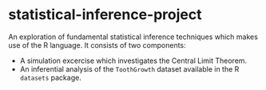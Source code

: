 # statistical-inference-project
An exploration of fundamental statistical inference techniques which makes use of the R language. It consists of two components:
* A simulation excercise which investigates the Central Limit Theorem.
* An inferential analysis of the `ToothGrowth` dataset available in the R `datasets` package.

